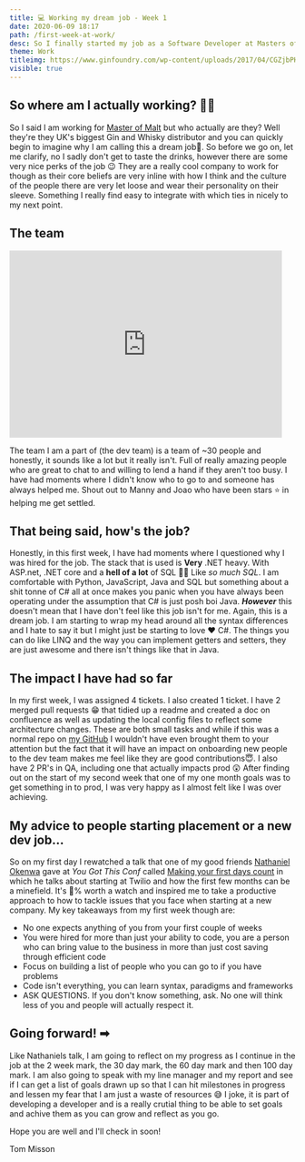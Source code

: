 ```yaml
---
title: 💻 Working my dream job - Week 1
date: 2020-06-09 18:17
path: /first-week-at-work/
desc: So I finally started my job as a Software Developer at Masters of Malt and it has been a truly amazing first week. Buckle in as I tell you all about my first week as a Software Developer.
theme: Work
titleimg: https://www.ginfoundry.com/wp-content/uploads/2017/04/CGZjbPHI_400x400.jpg
visible: true
---
```


## So where am I actually working? 👷‍♂️

So I said I am working for [Master of Malt](https://www.masterofmalt.com/) but who actually are they? Well they're they UK's biggest Gin and Whisky distributor and you can quickly begin to imagine why I am calling this a dream job💭. So before we go on, let me clarify, no I sadly don't get to taste the drinks, however there are some very nice perks of the job 😉 They are a really cool company to work for though as their core beliefs are very inline with how I think and the culture of the people there are very let loose and wear their personality on their sleeve. Something I really find easy to integrate with which ties in nicely to my next point. 

## The team 

<iframe src="https://giphy.com/embed/moHRAoGsLBg88" width="480" height="329" frameBorder="0" class="giphy-embed" allowFullScreen></iframe>

The team I am a part of (the dev team) is a team of ~30 people and honestly, it sounds like a lot but it really isn't. Full of really amazing people who are great to chat to and willing to lend a hand if they aren't too busy. I have had moments where I didn't know who to go to and someone has always helped me. Shout out to Manny and Joao who have been stars ⭐ in helping me get settled. 

## That being said, how's the job?

Honestly, in this first week, I have had moments where I questioned why I was hired for the job. The stack that is used is **Very** .NET heavy. With ASP.net, .NET core and a **hell of a lot** of SQL 🤦‍♂️ Like _so much SQL_. I am comfortable with Python, JavaScript, Java and SQL but something about a shit tonne of C# all at once makes you panic when you have always been operating under the assumption that C# is just posh boi Java. _**However**_ this doesn't mean that I have don't feel like this job isn't for me. Again, this is a dream job. I am starting to wrap my head around all the syntax differences and I hate to say it but I might just be starting to love ♥ C#. The things you can do like LINQ and the way you can implement getters and setters, they are just awesome and there isn't things like that in Java.

## The impact I have had so far

In my first week, I was assigned 4 tickets. I also created 1 ticket. I have 2 merged pull requests 😁 that tidied up a readme and created a doc on confluence as well as updating the local config files to reflect some architecture changes. These are both small tasks and while if this was a normal repo on [my GitHub](https://github.com/tomMisson) I wouldn't have even brought them to your attention but the fact that it will have an impact on onboarding new people to the dev team makes me feel like they are good contributions😇. I also have 2 PR's in QA, including one that actually impacts prod 😲 After finding out on the start of my second week that one of my one month goals was to get something in to prod, I was very happy as I almost felt like I was over achieving. 

## My advice to people starting placement or a new dev job...

So on my first day I rewatched a talk that one of my good friends [Nathaniel Okenwa](https://twitter.com/chatterboxCoder) gave at _You Got This Conf_ called [Making your first days count](https://yougotthis.io/talks/making-your-first-days-count/) in which he talks about starting at Twilio and how the first few months can be a minefield. It's 💯% worth a watch and inspired me to take a productive approach to how to tackle issues that you face when starting at a new company. My key takeaways from my first week though are: 

* No one expects anything of you from your first couple of weeks
* You were hired for more than just your ability to code, you are a person who can bring value to the business in more than just cost saving through efficient code 
* Focus on building a list of people who you can go to if you have problems
* Code isn't everything, you can learn syntax, paradigms and frameworks
* ASK QUESTIONS. If you don't know something, ask. No one will think less of you and people will actually respect it. 

## Going forward! ➡

Like Nathaniels talk, I am going to reflect on my progress as I continue in the job at the 2 week mark, the 30 day mark, the 60 day mark and then 100 day mark. I am also going to speak with my line manager and my report and see if I can get a list of goals drawn up so that I can hit milestones in progress and lessen my fear that I am just a waste of resources 😅 I joke, it is part of developing a developer and is a really crutial thing to be able to set goals and achive them as you can grow and reflect as you go. 

Hope you are well and I'll check in soon! 

Tom Misson 
